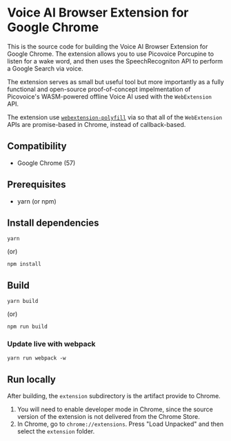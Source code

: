 # Voice AI Browser Extension for Google Chrome

This is the source code for building the Voice AI Browser Extension for Google Chrome. The extension allows you to use Picovoice Porcupine to listen for a wake word, and then uses the SpeechRecogniton API to perform a Google Search via voice.

The extension serves as small but useful tool but more importantly as a fully functional and open-source proof-of-concept impelmentation of Picovoice's WASM-powered offline Voice AI used with the `WebExtension` API.

The extension use [`webextension-polyfill`](https://github.com/Lusito/webextension-polyfill-ts) via so that all of the `WebExtension` APIs are promise-based in Chrome, instead of callback-based.

## Compatibility

- Google Chrome (57)

## Prerequisites

- yarn (or npm)

## Install dependencies

```console
yarn
```

(or)

```console
npm install
```

## Build

```console
yarn build
```

(or)

```console
npm run build
```

### Update live with webpack

```console
yarn run webpack -w
```

## Run locally

After building, the `extension` subdirectory is the artifact provide to Chrome.

1. You will need to enable developer mode in Chrome, since the source version of the extension is not delivered from the Chrome Store.
1. In Chrome, go to `chrome://extensions`. Press "Load Unpacked" and then select the `extension` folder.
